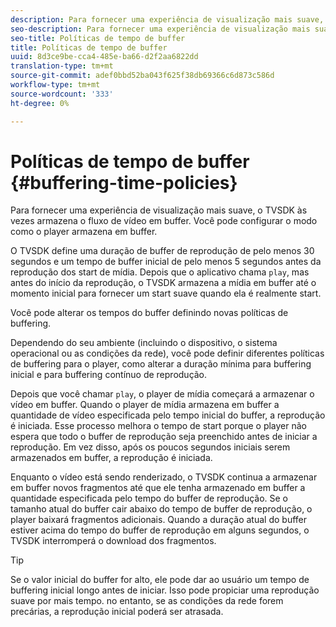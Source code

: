 ```yaml
---
description: Para fornecer uma experiência de visualização mais suave, o TVSDK às vezes armazena o fluxo de vídeo em buffer. Você pode configurar o modo como o player armazena em buffer.
seo-description: Para fornecer uma experiência de visualização mais suave, o TVSDK às vezes armazena o fluxo de vídeo em buffer. Você pode configurar o modo como o player armazena em buffer.
seo-title: Políticas de tempo de buffer
title: Políticas de tempo de buffer
uuid: 8d3ce9be-cca4-485e-ba66-d2f2aa6822dd
translation-type: tm+mt
source-git-commit: adef0bbd52ba043f625f38db69366c6d873c586d
workflow-type: tm+mt
source-wordcount: '333'
ht-degree: 0%

---
```



# Políticas de tempo de buffer {#buffering-time-policies}

Para fornecer uma experiência de visualização mais suave, o TVSDK às vezes armazena o fluxo de vídeo em buffer. Você pode configurar o modo como o player armazena em buffer.

O TVSDK define uma duração de buffer de reprodução de pelo menos 30 segundos e um tempo de buffer inicial de pelo menos 5 segundos antes da reprodução dos start de mídia. Depois que o aplicativo chama `play`, mas antes do início da reprodução, o TVSDK armazena a mídia em buffer até o momento inicial para fornecer um start suave quando ela é realmente start.

Você pode alterar os tempos do buffer definindo novas políticas de buffering.

<!--<a id="section_F6EEE15600814A70A57CCBACE20D68BD"></a>-->

Dependendo do seu ambiente (incluindo o dispositivo, o sistema operacional ou as condições da rede), você pode definir diferentes políticas de buffering para o player, como alterar a duração mínima para buffering inicial e para buffering contínuo de reprodução.

Depois que você chamar `play`, o player de mídia começará a armazenar o vídeo em buffer. Quando o player de mídia armazena em buffer a quantidade de vídeo especificada pelo tempo inicial do buffer, a reprodução é iniciada. Esse processo melhora o tempo de start porque o player não espera que todo o buffer de reprodução seja preenchido antes de iniciar a reprodução. Em vez disso, após os poucos segundos iniciais serem armazenados em buffer, a reprodução é iniciada.

Enquanto o vídeo está sendo renderizado, o TVSDK continua a armazenar em buffer novos fragmentos até que ele tenha armazenado em buffer a quantidade especificada pelo tempo do buffer de reprodução. Se o tamanho atual do buffer cair abaixo do tempo de buffer de reprodução, o player baixará fragmentos adicionais. Quando a duração atual do buffer estiver acima do tempo do buffer de reprodução em alguns segundos, o TVSDK interromperá o download dos fragmentos.

>[!TIP]
>
>Se o valor inicial do buffer for alto, ele pode dar ao usuário um tempo de buffering inicial longo antes de iniciar. Isso pode propiciar uma reprodução suave por mais tempo. no entanto, se as condições da rede forem precárias, a reprodução inicial poderá ser atrasada.

